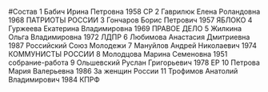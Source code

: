 #Состав
1 Бабич Ирина Петровна 1958 СР
2 Гаврилюк Елена Роландовна 1968 ПАТРИОТЫ РОССИИ
3 Гончаров Борис Петрович 1957 ЯБЛОКО
4 Гуржеева Екатерина Владимировна 1969 ПРАВОЕ ДЕЛО
5 Жилкина Ольга Владимировна 1972 ЛДПР
6 Любимова Анастасия Дмитриевна 1987 Российский Союз Молодежи
7 Мануйлов Андрей Николаевич 1974 КОММУНИСТЫ РОССИИ
8 Молодцова Марина Семеновна 1951 собрание-работа
9 Ольшевский Руслан Григорьевич 1978 ЕР
10 Петрова Мария Валерьевна 1986 За женщин России
11 Трофимов Анатолий Владимирович 1984 КПРФ
